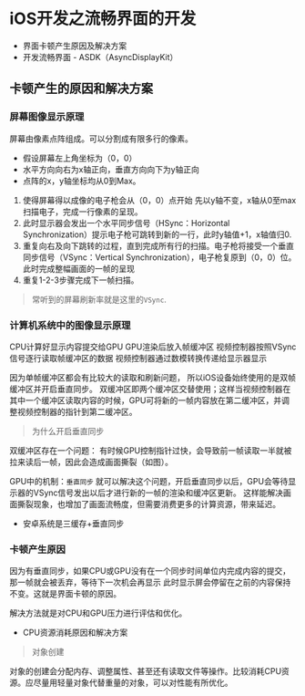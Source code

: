 #  iOS开发之流畅界面的开发
- 界面卡顿产生原因及解决方案
- 开发流畅界面 - ASDK（AsyncDisplayKit）

## 卡顿产生的原因和解决方案

### 屏幕图像显示原理

屏幕由像素点阵组成。可以分割成有限多行的像素。

>
* 假设屏幕左上角坐标为（0，0）
* 水平方向向右为x轴正向，垂直方向向下为y轴正向
* 点阵的x，y轴坐标均从0到Max。


1. 使得屏幕得以成像的电子枪会从（0，0）点开始
先以y轴不变，x轴从0至max扫描电子，完成一行像素的呈现。
2. 此时显示器会发出一个水平同步信号（HSync：Horizontal Synchronization）提示电子枪可跳转到新的一行，此时y轴值+1，x轴值归0.
3. 重复向右及向下跳转的过程，直到完成所有行的扫描。电子枪将接受一个垂直同步信号（VSync：Vertical Synchronization），电子枪复原到（0，0）位。此时完成整幅画面的一帧的呈现
4. 重复1-2-3步骤完成下一帧扫描。


>常听到的屏幕刷新率就是这里的`VSync`.

### 计算机系统中的图像显示原理

CPU计算好显示内容提交给GPU
GPU渲染后放入帧缓冲区
视频控制器按照VSync信号逐行读取帧缓冲区的数据
视频控制器通过数模转换传递给显示器显示

因为单帧缓冲区都会有比较大的读取和刷新问题，
所以iOS设备始终使用的是双帧缓冲区并开启垂直同步。
双缓冲区即两个缓冲区交替使用；这样当视频控制器在其中一个缓冲区读取内容的时候，GPU可将新的一帧内容放在第二缓冲区，并调整视频控制器的指针到第二缓冲区。

> 为什么开启垂直同步

双缓冲区存在一个问题：
有时候GPU控制指针过快，会导致前一帧读取一半就被拉来读后一帧，因此会造成画面撕裂（如图）。

GPU中的机制：`垂直同步` 就可以解决这个问题，开启垂直同步以后，GPU会等待显示器的VSync信号发出以后才进行新的一帧的渲染和缓冲区更新。
这样能解决画面撕裂现象，也增加了画面流畅度，但需要消费更多的计算资源，带来延迟。

* 安卓系统是三缓存+垂直同步

### 卡顿产生原因

因为有垂直同步，如果CPU或GPU没有在一个同步时间单位内完成内容的提交，那一帧就会被丢弃，等待下一次机会再显示
此时显示屏会停留在之前的内容保持不变。这就是界面卡顿的原因。

解决方法就是对CPU和GPU压力进行评估和优化。

* CPU资源消耗原因和解决方案

> 对象创建

对象的创建会分配内存、调整属性、甚至还有读取文件等操作。比较消耗CPU资源。应尽量用轻量对象代替重量的对象，可以对性能有所优化。












